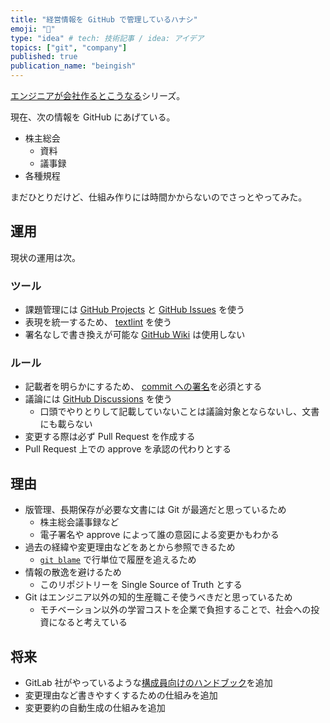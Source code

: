 ```yaml
---
title: "経営情報を GitHub で管理しているハナシ"
emoji: "🐙"
type: "idea" # tech: 技術記事 / idea: アイデア
topics: ["git", "company"]
published: true
publication_name: "beingish"
---
```


[エンジニアが会社作るとこうなる](https://zenn.dev/beingish/articles/a7e4fe71b65ff5)シリーズ。

現在、次の情報を GitHub にあげている。

- 株主総会
  - 資料
  - 議事録
- 各種規程

まだひとりだけど、仕組み作りには時間かからないのでさっとやってみた。

## 運用

現状の運用は次。

### ツール

- 課題管理には [GitHub Projects](https://docs.github.com/ja/issues/planning-and-tracking-with-projects/learning-about-projects/about-projects) と [GitHub Issues](https://docs.github.com/ja/issues) を使う
- 表現を統一するため、 [textlint](https://textlint.github.io) を使う
- 署名なしで書き換えが可能な [GitHub Wiki](https://docs.github.com/ja/communities/documenting-your-project-with-wikis/about-wikis) は使用しない

### ルール

- 記載者を明らかにするため、 [commit への署名](https://zenn.dev/beingish/articles/5beb088b807399)を必須とする
- 議論には [GitHub Discussions](https://docs.github.com/ja/discussions) を使う
  - 口頭でやりとりして記載していないことは議論対象とならないし、文書にも載らない
- 変更する際は必ず Pull Request を作成する
- Pull Request 上での approve を承認の代わりとする

## 理由

- 版管理、長期保存が必要な文書には Git が最適だと思っているため
  - 株主総会議事録など
  - 電子署名や approve によって誰の意図による変更かもわかる
- 過去の経緯や変更理由などをあとから参照できるため
  - [`git blame`](https://git-scm.com/docs/git-blame) で行単位で履歴を追えるため
- 情報の散逸を避けるため
  - このリポジトリーを Single Source of Truth とする
- Git はエンジニア以外の知的生産職こそ使うべきだと思っているため
  - モチベーション以外の学習コストを企業で負担することで、社会への投資になると考えている

## 将来

- GitLab 社がやっているような[構成員向けのハンドブック](https://handbook.gitlab.com/)を追加
- 変更理由など書きやすくするための仕組みを追加
- 変更要約の自動生成の仕組みを追加
